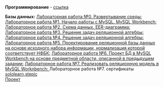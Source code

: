 **Программирование** - [ссылка](https://github.com/your-programming-repo)

**Базы данных:**
[Лабораторная работа №0. Развертывание среды:]([https://github.com/your-database-repo](https://drive.google.com/file/d/1Z1pEqo1ZHKiVHzlVhOZ_8yNTVb7QjUYD/view?usp=sharing))    
[Лабораторное работа №1. Начало работы с MySQL. MySQL Workbench:]([https://github.com/your-database-repo](https://drive.google.com/file/d/1UfZj-C77AIUh_ybh2AxuzpJbCRGK-pmL/view?usp=sharing))    
[Лабораторное работа №2. Схема данных. EER-диаграмма:]([https://github.com/your-database-repo](https://drive.google.com/file/d/1n7C7FjYVv8Wh2RdDKdQBpt953TM4vFqW/view?usp=sharing))   
[Лабораторное работа №3. Решение задач реляционной алгебры:]([https://github.com/your-database-repo](https://docs.google.com/document/d/1TLP_aZXlxuJtgVj_h2GD-JYtnnL3a992aBmrMc9GoOw/edit?usp=sharing))   
[Лабораторное работа №4. Решение задач реляционной алгебры: ]([https://github.com/your-database-repo](https://docs.google.com/document/d/1vxO11hGfHsFt_WdzjH3IW5sP61dRQadeX92ReboYHg0/edit?usp=sharing))    
[Лабораторное работа №5. Проектирование реляционной базы данных на основе исходного набора информации, нормализация которой соответствует НФБК:]([https://github.com/your-database-repo](https://docs.google.com/document/d/1E8Sj7qaur1R4TLol8wqlkncatxvWKcTXGpHWp--daTQ/edit?usp=sharing)https://docs.google.com/document/d/1E8Sj7qaur1R4TLol8wqlkncatxvWKcTXGpHWp--daTQ/edit?usp=sharing)    
[Лабораторное работа №6. Проект БД в MySQL Workbench на основе предметной области, описанной в предыдущем задании:]([https://github.com/your-database-repo](https://docs.google.com/document/d/1Kiy6UGNmXoS_QvMfI-lf0ldA0ACvN0j4FjgFRsmI57w/edit?usp=sharing)https://docs.google.com/document/d/1Kiy6UGNmXoS_QvMfI-lf0ldA0ACvN0j4FjgFRsmI57w/edit?usp=sharing)     
[Лабораторное работа №7. Реализовать реляционную модель в MySQL Worknbench: ]([https://github.com/your-database-repo](https://docs.google.com/document/d/1-fLBzM3tKLSKaeqS6YUbyZmD_WHl3bgb9G_B61AdBtU/edit?usp=sharing))    
Лабораторное работа №7. сертификаты [sololearn]( https://www.sololearn.com/certificates/CC-ZA73YJUU),[stepic](https://stepik.org/certificate/871eac760f68e6afc90ea069197b070a1a61fdd8.png?resolution=low)    
[Проект]([https://github.com/your-programming-repo](https://docs.google.com/document/d/1GiA02POwlk900XOIiCGQ57X0IIdPtpvOI5JMsH0NuBs/edit?usp=sharing)https://docs.google.com/document/d/1GiA02POwlk900XOIiCGQ57X0IIdPtpvOI5JMsH0NuBs/edit?usp=sharing)     
